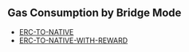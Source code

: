 ## Gas Consumption by Bridge Mode

- [ERC-TO-NATIVE](docs/ERC-TO-NATIVE.md)
- [ERC-TO-NATIVE-WITH-REWARD](docs/ERC-TO-NATIVE-WITH-REWARD.md)
